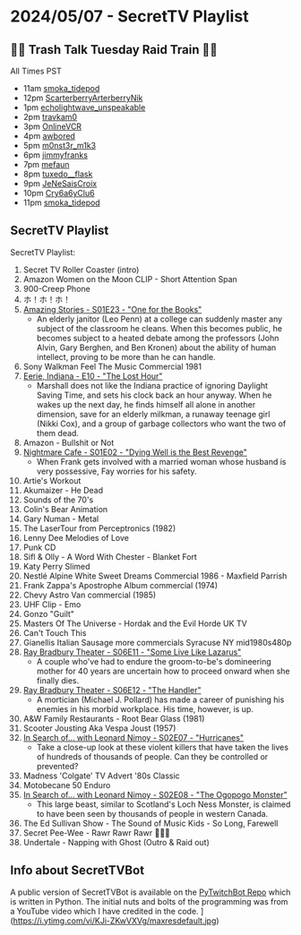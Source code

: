 # 2024/05/07 - SecretTV Playlist


## 🚮🚮 Trash Talk Tuesday Raid Train 🚮🚮

All Times PST
- 11am [smoka_tidepod](https://twitch.tv/smoka_tidepod)
- 12pm [ScarterberryArterberryNik](https://twitch.tv/ScarterberryArterberryNik)
- 1pm [echolightwave_unspeakable](https://twitch.tv/echolightwave_unspeakable)
- 2pm [travkam0](https://twitch.tv/travkam0)
- 3pm [OnlineVCR](https://twitch.tv/OnlineVCR)
- 4pm [awbored](https://twitch.tv/awbored)
- 5pm [m0nst3r_m1k3](https://twitch.tv/m0nst3r_m1k3)
- 6pm [jimmyfranks](https://twitch.tv/jimmyfranks)
- 7pm [mefaun](https://twitch.tv/mefaun)
- 8pm [tuxedo__flask](https://twitch.tv/tuxedo__flask)
- 9pm [JeNeSaisCroix](https://twitch.tv/JeNeSaisCroix)
- 10pm [Cry6a6yClu6](https://twitch.tv/Cry6a6yClu6)
- 11pm [smoka_tidepod](https://twitch.tv/smoka_tidepod)


## SecretTV Playlist

SecretTV Playlist:
1. Secret TV Roller Coaster (intro)
2. Amazon Women on the Moon CLIP - Short Attention Span
3. 900-Creep Phone
4. ホ！ホ！ホ！
5. [Amazing Stories - S01E23 - "One for the Books"](https://en.wikipedia.org/wiki/Amazing_Stories_(1985_TV_series)#Season_1_(1985%E2%80%9386))
   - An elderly janitor (Leo Penn) at a college can suddenly master any subject of the classroom he cleans. When this becomes public, he becomes subject to a heated debate among the professors (John Alvin, Gary Berghen, and Ben Kronen) about the ability of human intellect, proving to be more than he can handle.
6. Sony Walkman Feel The Music Commercial 1981
7. [Eerie, Indiana - E10 - "The Lost Hour"](https://en.wikipedia.org/wiki/Eerie%2C_Indiana#Episodes)
   - Marshall does not like the Indiana practice of ignoring Daylight Saving Time, and sets his clock back an hour anyway. When he wakes up the next day, he finds himself all alone in another dimension, save for an elderly milkman, a runaway teenage girl (Nikki Cox), and a group of garbage collectors who want the two of them dead.
8. Amazon - Bullshit or Not
8. [Nightmare Cafe - S01E02 - "Dying Well is the Best Revenge"](https://en.wikipedia.org/wiki/Nightmare_Cafe#Episodes)
   - When Frank gets involved with a married woman whose husband is very possessive, Fay worries for his safety.
9. Artie's Workout
10. Akumaizer - He Dead
11. Sounds of the 70's
12. Colin's Bear Animation
13. Gary Numan - Metal
14. The LaserTour from Perceptronics (1982)
15. Lenny Dee Melodies of Love
16. Punk CD
17. Sifl & Olly - A Word With Chester - Blanket Fort 
18. Katy Perry Slimed
19. Nestlé Alpine White Sweet Dreams Commercial 1986 - Maxfield Parrish
20. Frank Zappa's Apostrophe Album commercial (1974)
21. Chevy Astro Van commercial (1985)
22. UHF Clip - Emo
23. Gonzo "Guilt"
24. Masters Of The Universe - Hordak and the Evil Horde UK TV
25. Can't Touch This
26. Gianellis Italian Sausage more commercials Syracuse NY mid1980s480p
27. [Ray Bradbury Theater - S06E11 - "Some Live Like Lazarus"](https://en.wikipedia.org/wiki/List_of_Ray_Bradbury_Theater_episodes#Season_6_(1992))
    -  A couple who've had to endure the groom-to-be's domineering mother for 40 years are uncertain how to proceed onward when she finally dies.
28. [Ray Bradbury Theater - S06E12 - "The Handler"](https://en.wikipedia.org/wiki/List_of_Ray_Bradbury_Theater_episodes#Season_6_(1992))
    -  A mortician (Michael J. Pollard) has made a career of punishing his enemies in his morbid workplace. His time, however, is up.
29. A&W Family Restaurants - Root Bear Glass (1981)
30. Scooter Jousting Aka Vespa Joust (1957)
31. [In Search of... with Leonard Nimoy - S02E07 - "Hurricanes"](https://en.wikipedia.org/wiki/In_Search_of..._(TV_series)#Season_2_(1977%E2%80%931978))
    - Take a close-up look at these violent killers that have taken the lives of hundreds of thousands of people. Can they be controlled or prevented?
32. Madness 'Colgate' TV Advert '80s Classic
33. Motobecane 50 Enduro
34. [In Search of... with Leonard Nimoy - S02E08 - "The Ogopogo Monster"](https://en.wikipedia.org/wiki/In_Search_of..._(TV_series)#Season_2_(1977%E2%80%931978))
    - This large beast, similar to Scotland's Loch Ness Monster, is claimed to have been seen by thousands of people in western Canada.
35. The Ed Sullivan Show - The Sound of Music Kids - So Long, Farewell
36. Secret Pee-Wee - Rawr Rawr Rawr 🐊🐊🐊
37. Undertale - Napping with Ghost (Outro & Raid out)


## Info about SecretTVBot

A public version of SecretTVBot is available on the [PyTwitchBot Repo](https://github.com/awbored/PyTwitchBot) which is written in Python.  The initial nuts and bolts of the programming was from a YouTube video which I have credited in the code.
](https://i.ytimg.com/vi/KJi-ZKwVXVg/maxresdefault.jpg)
